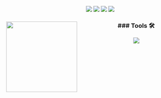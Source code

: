 <p align="center">
<img src="https://img.shields.io/badge/Age-36-brightgreen" />
  <img src="https://img.shields.io/badge/Focus-Full%20Stack-brightgreen" />
  <img src="https://img.shields.io/badge/Lives-BsAs%20Argentina-success" />
  <img src="https://img.shields.io/badge/Languages-Spanish%20%26%20English-brightgreen" />
</p>
<div align="center">
    <img height="190em" align="left" src="https://github-readme-stats-eight-theta.vercel.app/api/top-langs/?username=MicaelaEdith&layout=compact&langs_count=8&theme=algolia"/>
  <div align="center">
    <h3  align="center">### Tools 🛠️</h3>
    <img src="https://skillicons.dev/icons?i=cs,java,py,dotnet,spring,flask,maven,html,css,js,bootstrap,react,mysql,unity&perline=7"/>
  </div>
</div>
